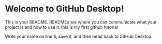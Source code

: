 # Welcome to GitHub Desktop!

This is your README. READMEs are where you can communicate what your project is and how to use it.
this is my first github tutorial

Write your name on line 6, save it, and then head back to GitHub Desktop.
